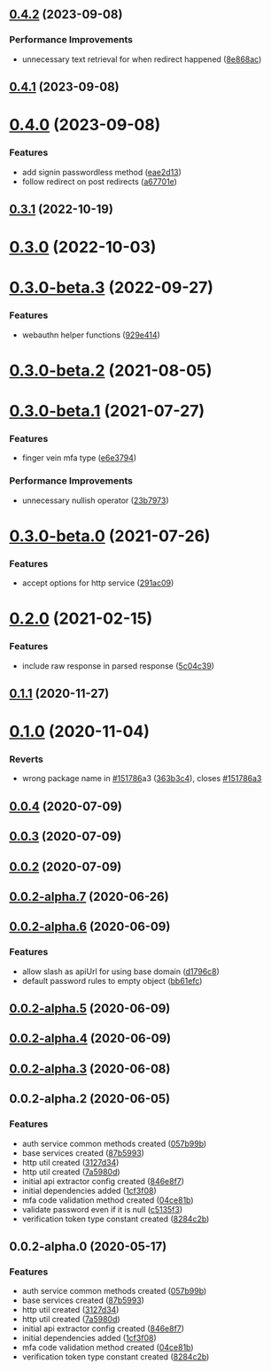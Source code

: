 

## [0.4.2](https://github.com/PlusAuth/plusauth-web/compare/v0.4.1...v0.4.2) (2023-09-08)


### Performance Improvements

* unnecessary text retrieval for when redirect happened ([8e868ac](https://github.com/PlusAuth/plusauth-web/commit/8e868ac1cf8549f7b18430f37f6593a5a6d85c75))

## [0.4.1](https://github.com/PlusAuth/plusauth-web/compare/v0.4.0...v0.4.1) (2023-09-08)

# [0.4.0](https://github.com/PlusAuth/plusauth-web/compare/v0.3.1...v0.4.0) (2023-09-08)


### Features

* add signin passwordless method ([eae2d13](https://github.com/PlusAuth/plusauth-web/commit/eae2d13d77cb540950f634edeb4e0079d156f633))
* follow redirect on post redirects ([a67701e](https://github.com/PlusAuth/plusauth-web/commit/a67701efcde5303e1a3cd79579f466e275c08418))

## [0.3.1](https://github.com/PlusAuth/plusauth-web/compare/v0.3.0...v0.3.1) (2022-10-19)

# [0.3.0](https://github.com/PlusAuth/plusauth-web/compare/v0.3.0-beta.3...v0.3.0) (2022-10-03)

# [0.3.0-beta.3](https://github.com/PlusAuth/plusauth-web/compare/v0.3.0-beta.2...v0.3.0-beta.3) (2022-09-27)


### Features

* webauthn helper functions ([929e414](https://github.com/PlusAuth/plusauth-web/commit/929e4145d2cc105a767d54cff68e5e5ebda2fb5d))

# [0.3.0-beta.2](https://github.com/PlusAuth/plusauth-web/compare/v0.3.0-beta.1...v0.3.0-beta.2) (2021-08-05)

# [0.3.0-beta.1](https://github.com/PlusAuth/plusauth-web/compare/v0.3.0-beta.0...v0.3.0-beta.1) (2021-07-27)


### Features

* finger vein mfa type ([e6e3794](https://github.com/PlusAuth/plusauth-web/commit/e6e3794c65c1610983063d2e35fb8975f038f69a))


### Performance Improvements

* unnecessary nullish operator ([23b7973](https://github.com/PlusAuth/plusauth-web/commit/23b79737477fb4b712a6200ee6191cdaaabcc7b3))

# [0.3.0-beta.0](https://github.com/PlusAuth/plusauth-web/compare/v0.2.0...v0.3.0-beta.0) (2021-07-26)


### Features

* accept options for http service ([291ac09](https://github.com/PlusAuth/plusauth-web/commit/291ac096e446b01b0769fdcd5fb6eb648e2459d2))

# [0.2.0](https://github.com/PlusAuth/plusauth-web/compare/v0.1.1...v0.2.0) (2021-02-15)


### Features

* include raw response in parsed response ([5c04c39](https://github.com/PlusAuth/plusauth-web/commit/5c04c39b15ac0f20a7b00ca43edd5cedeb88db0a))

## [0.1.1](https://github.com/PlusAuth/plusauth-web/compare/v0.1.0...v0.1.1) (2020-11-27)

# [0.1.0](https://github.com/PlusAuth/plusauth-web/compare/v0.0.2-alpha.7...v0.1.0) (2020-11-04)


### Reverts

* wrong package name in [#151786](https://github.com/PlusAuth/plusauth-web/issues/151786)a3 ([363b3c4](https://github.com/PlusAuth/plusauth-web/commit/363b3c420b2b8690b5213ae38921da8106a4ef48)), closes [#151786a3](https://github.com/PlusAuth/plusauth-web/issues/151786a3)

## [0.0.4](https://github.com/PlusAuth/plusauth-web/compare/v0.0.2-alpha.7...v0.0.4) (2020-07-09)

## [0.0.3](https://github.com/PlusAuth/plusauth-web/compare/v0.0.2-alpha.7...v0.0.3) (2020-07-09)

## [0.0.2](https://github.com/PlusAuth/plusauth-web/compare/v0.0.2-alpha.7...v0.0.2) (2020-07-09)

## [0.0.2-alpha.7](https://github.com/PlusAuth/plusauth-web/compare/v0.0.2-alpha.6...v0.0.2-alpha.7) (2020-06-26)

## [0.0.2-alpha.6](https://github.com/PlusAuth/plusauth-web/compare/v0.0.2-alpha.5...v0.0.2-alpha.6) (2020-06-09)


### Features

* allow slash as apiUrl for using base domain ([d1796c8](https://github.com/PlusAuth/plusauth-web/commit/d1796c8048676d06844313f4faae5981fcad88e2))
* default password rules to empty object ([bb61efc](https://github.com/PlusAuth/plusauth-web/commit/bb61efcae2afcf05a3065bc80be78124f727848a))

## [0.0.2-alpha.5](https://github.com/PlusAuth/plusauth-web/compare/v0.0.2-alpha.4...v0.0.2-alpha.5) (2020-06-09)

## [0.0.2-alpha.4](https://github.com/PlusAuth/plusauth-web/compare/v0.0.2-alpha.3...v0.0.2-alpha.4) (2020-06-09)

## [0.0.2-alpha.3](https://github.com/PlusAuth/plusauth-web/compare/v0.0.2-alpha.2...v0.0.2-alpha.3) (2020-06-08)

## 0.0.2-alpha.2 (2020-06-05)


### Features

* auth service common methods created ([057b99b](https://github.com/PlusAuth/plusauth-web/commit/057b99b57256d17a67cdf230a2576c44a76b1f7e))
* base services created ([87b5993](https://github.com/PlusAuth/plusauth-web/commit/87b59930a19196f4224617e52185d06885728c61))
* http util created ([3127d34](https://github.com/PlusAuth/plusauth-web/commit/3127d34a28bf8cf645f2fbe148fbad69338b7541))
* http util created ([7a5980d](https://github.com/PlusAuth/plusauth-web/commit/7a5980d00ebc82e64bb58f3558e3e85acfa68404))
* initial api extractor config created ([846e8f7](https://github.com/PlusAuth/plusauth-web/commit/846e8f7fe19a4b7004b8f057e7c66ae22858d416))
* initial dependencies added ([1cf3f08](https://github.com/PlusAuth/plusauth-web/commit/1cf3f0813932038686d1a73e6f3d55e2a12c7f97))
* mfa code validation method created ([04ce81b](https://github.com/PlusAuth/plusauth-web/commit/04ce81b2479297494845b39f0c46829714bbd31e))
* validate password even if it is null ([c5135f3](https://github.com/PlusAuth/plusauth-web/commit/c5135f31af39f88ae2332599f28b7c48468121ef))
* verification token type constant created ([8284c2b](https://github.com/PlusAuth/plusauth-web/commit/8284c2ba7228eab6ebfc85f835589e8733f965d8))

## 0.0.2-alpha.0 (2020-05-17)


### Features

* auth service common methods created ([057b99b](https://github.com/PlusAuth/plusauth-web/commit/057b99b57256d17a67cdf230a2576c44a76b1f7e))
* base services created ([87b5993](https://github.com/PlusAuth/plusauth-web/commit/87b59930a19196f4224617e52185d06885728c61))
* http util created ([3127d34](https://github.com/PlusAuth/plusauth-web/commit/3127d34a28bf8cf645f2fbe148fbad69338b7541))
* http util created ([7a5980d](https://github.com/PlusAuth/plusauth-web/commit/7a5980d00ebc82e64bb58f3558e3e85acfa68404))
* initial api extractor config created ([846e8f7](https://github.com/PlusAuth/plusauth-web/commit/846e8f7fe19a4b7004b8f057e7c66ae22858d416))
* initial dependencies added ([1cf3f08](https://github.com/PlusAuth/plusauth-web/commit/1cf3f0813932038686d1a73e6f3d55e2a12c7f97))
* mfa code validation method created ([04ce81b](https://github.com/PlusAuth/plusauth-web/commit/04ce81b2479297494845b39f0c46829714bbd31e))
* verification token type constant created ([8284c2b](https://github.com/PlusAuth/plusauth-web/commit/8284c2ba7228eab6ebfc85f835589e8733f965d8))